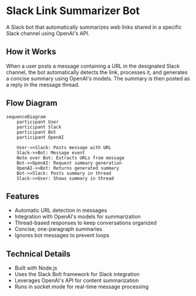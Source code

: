 # Slack Link Summarizer Bot

A Slack bot that automatically summarizes web links shared in a specific Slack channel using OpenAI's API.

## How it Works

When a user posts a message containing a URL in the designated Slack channel, the bot automatically detects the link, processes it, and generates a concise summary using OpenAI's models. The summary is then posted as a reply in the message thread.

## Flow Diagram

```mermaid
sequenceDiagram
    participant User
    participant Slack
    participant Bot
    participant OpenAI

    User->>Slack: Posts message with URL
    Slack->>Bot: Message event
    Note over Bot: Extracts URLs from message
    Bot->>OpenAI: Request summary generation
    OpenAI->>Bot: Returns generated summary
    Bot->>Slack: Posts summary in thread
    Slack->>User: Shows summary in thread
```

## Features

- Automatic URL detection in messages
- Integration with OpenAI's models for summarization
- Thread-based responses to keep conversations organized
- Concise, one-paragraph summaries
- Ignores bot messages to prevent loops

## Technical Details

- Built with Node.js
- Uses the Slack Bolt framework for Slack integration
- Leverages OpenAI's API for content summarization
- Runs in socket mode for real-time message processing
